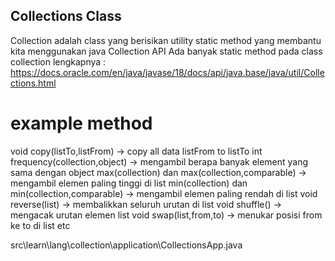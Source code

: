 ## Collections Class
Collection adalah class yang berisikan utility static method yang membantu kita menggunakan java Collection API
Ada banyak static method pada class collection
lengkapnya :
https://docs.oracle.com/en/java/javase/18/docs/api/java.base/java/util/Collections.html

# example method
void copy(listTo,listFrom)                      -> copy all data listFrom to listTo
int frequency(collection,object)                -> mengambil berapa banyak element yang sama dengan object
max(collection) dan max(collection,comparable)  -> mengambil elemen paling tinggi di list
min(collection) dan min(collection,comparable)  -> mengambil elemen paling rendah di list
void reverse(list)                              -> membalikkan seluruh urutan di list
void shuffle()                                  -> mengacak urutan elemen list
void swap(list,from,to)                         -> menukar posisi from ke to di list
etc

src\learn\lang\collection\application\CollectionsApp.java